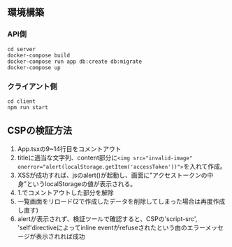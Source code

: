 ## 環境構築

### API側
```
cd server
docker-compose build
docker-compose run app db:create db:migrate
docker-compose up
```

### クライアント側

```
cd client
npm run start
```

## CSPの検証方法

1. App.tsxの9~14行目をコメントアウト
2. titleに適当な文字列、content部分に```<img src="invalid-image" onerror="alert(localStorage.getItem('accessToken'))">```を入れて作成。
3. XSSが成功すれば、jsのalert()が起動し、画面に"アクセストークンの中身"というlocalStorageの値が表示される。
4. 1.でコメントアウトした部分を解除
5. 一覧画面をリロード(2で作成したデータを削除してしまった場合は再度作成し直す)
6. alertが表示されず、検証ツールで確認すると、CSPの'script-src', 'self'directiveによってinline eventがrefuseされたという由のエラーメッセージが表示されれば成功
